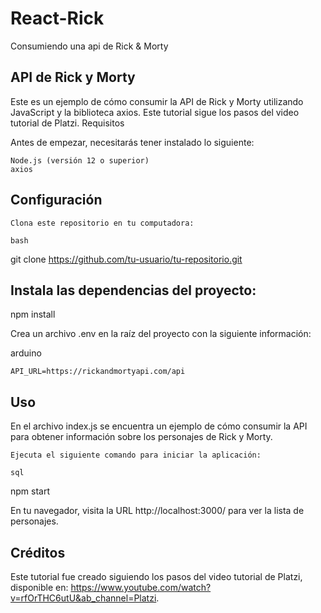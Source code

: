 # React-Rick
Consumiendo una api de Rick &amp; Morty 
## API de Rick y Morty

Este es un ejemplo de cómo consumir la API de Rick y Morty utilizando JavaScript y la biblioteca axios. Este tutorial sigue los pasos del video tutorial de Platzi.
Requisitos

Antes de empezar, necesitarás tener instalado lo siguiente:

    Node.js (versión 12 o superior)
    axios

## Configuración

    Clona este repositorio en tu computadora:

    bash

git clone https://github.com/tu-usuario/tu-repositorio.git

## Instala las dependencias del proyecto:

npm install

Crea un archivo .env en la raíz del proyecto con la siguiente información:

arduino

    API_URL=https://rickandmortyapi.com/api

## Uso

En el archivo index.js se encuentra un ejemplo de cómo consumir la API para obtener información sobre los personajes de Rick y Morty.

    Ejecuta el siguiente comando para iniciar la aplicación:

    sql

npm start

En tu navegador, visita la URL http://localhost:3000/ para ver la lista de personajes.

## Créditos

Este tutorial fue creado siguiendo los pasos del video tutorial de Platzi, disponible en: https://www.youtube.com/watch?v=rfOrTHC6utU&ab_channel=Platzi.
